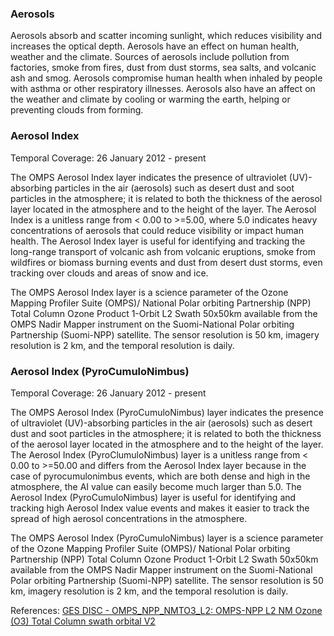 ### Aerosols
Aerosols absorb and scatter incoming sunlight, which reduces visibility and increases the optical depth. Aerosols have an effect on human health, weather and the climate. Sources of aerosols include pollution from factories, smoke from fires, dust from dust storms, sea salts, and volcanic ash and smog. Aerosols compromise human health when inhaled by people with asthma or other respiratory illnesses. Aerosols also have an affect on the weather and climate by cooling or warming the earth, helping or preventing clouds from forming.

### Aerosol Index
Temporal Coverage: 26 January 2012 - present

The OMPS Aerosol Index layer indicates the presence of ultraviolet (UV)-absorbing particles in the air (aerosols) such as desert dust and soot particles in the atmosphere; it is related to both the thickness of the aerosol layer located in the atmosphere and to the height of the layer. The Aerosol Index is a unitless range from < 0.00 to >=5.00, where 5.0 indicates heavy concentrations of aerosols that could reduce visibility or impact human health. The Aerosol Index layer is useful for identifying and tracking the long-range transport of volcanic ash from volcanic eruptions, smoke from wildfires or biomass burning events and dust from desert dust storms, even tracking over clouds and areas of snow and ice.

The OMPS Aerosol Index layer is a science parameter of the Ozone Mapping Profiler Suite (OMPS)/ National Polar orbiting Partnership (NPP) Total Column Ozone Product 1-Orbit L2 Swath 50x50km available from the OMPS Nadir Mapper instrument on the Suomi-National Polar orbiting Partnership (Suomi-NPP) satellite. The sensor resolution is 50 km, imagery resolution is 2 km, and the temporal resolution is daily.

### Aerosol Index (PyroCumuloNimbus)
Temporal Coverage: 26 January 2012 - present

The OMPS Aerosol Index (PyroCumuloNimbus) layer indicates the presence of ultraviolet (UV)-absorbing particles in the air (aerosols) such as desert dust and soot particles in the atmosphere; it is related to both the thickness of the aerosol layer located in the atmosphere and to the height of the layer. The Aerosol Index (PyroClumuloNimbus) layer is a unitless range from < 0.00 to >=50.00 and differs from the Aerosol Index layer because in the case of pyrocumulonimbus events, which are both dense and high in the atmosphere, the AI value can easily become much larger than 5.0. The Aerosol Index (PyroCumuloNimbus) layer is useful for identifying and tracking high Aerosol Index value events and makes it easier to track the spread of high aerosol concentrations in the atmosphere.

The OMPS Aerosol Index (PyroCumuloNimbus) layer is a science parameter of the Ozone Mapping Profiler Suite (OMPS)/ National Polar orbiting Partnership (NPP) Total Column Ozone Product 1-Orbit L2 Swath 50x50km available from the OMPS Nadir Mapper instrument on the Suomi-National Polar orbiting Partnership (Suomi-NPP) satellite. The sensor resolution is 50 km, imagery resolution is 2 km, and the temporal resolution is daily.

References: [GES DISC - OMPS_NPP_NMTO3_L2: OMPS-NPP L2 NM Ozone (O3) Total Column swath orbital V2](https://disc.gsfc.nasa.gov/datasets/OMPS_NPP_NMTO3_L2_2/summary)
